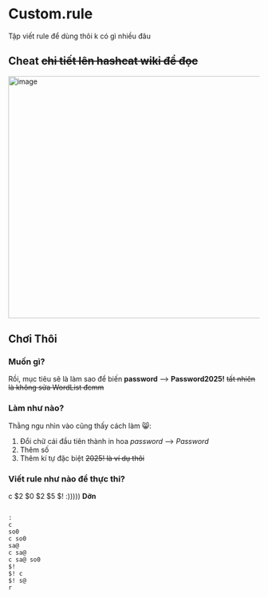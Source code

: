 # Custom.rule
Tập viết rule để dùng thôi k có gì nhiều đâu
## Cheat ~~chi tiết lên hashcat wiki để đọc~~
<img width="1311" height="485" alt="image" src="https://github.com/user-attachments/assets/c25874bd-3ec8-4142-92e5-da539465d7bf" />

## Chơi Thôi
### Muốn gì?
Rồi, mục tiêu sẽ là làm sao để biến **password** --> **Password2025!** ~~tất nhiên là không sửa WordList đcmm~~
### Làm như nào?
Thằng ngu nhìn vào cũng thấy cách làm 😸:
1. Đổi chữ cái đầu tiên thành in hoa *password* --> *Password*
2. Thêm số
3. Thêm kí tự đặc biệt ~~2025! là ví dụ thôi~~
### Viết rule như nào để thực thi?
c $2 $0 $2 $5 $! :))))) **Dỡn**

<code> 
:
c
so0
c so0
sa@
c sa@
c sa@ so0
$!
$! c
$! s@
r
</code>
